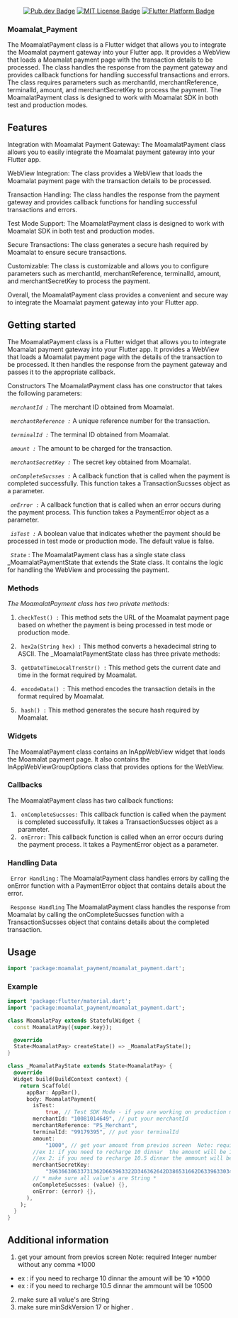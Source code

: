 <p align="center">
	<a href="https://pub.dev/packages/moamalat_payment"><img src="https://img.shields.io/badge/pub-v_0.0.2+1-blue" alt="Pub.dev Badge"></a>
	<a href="https://opensource.org/licenses/MIT"><img src="https://img.shields.io/badge/license-MIT-purple.svg" alt="MIT License Badge"></a>
	<a href="https://github.com/HAMEDNGOMA/moamalatPayment/tree/main/moamalat_payment"><img src="https://img.shields.io/badge/platform-flutter-blue.svg" alt="Flutter Platform Badge"></a>
</p>


### Moamalat_Payment
The MoamalatPayment class is a Flutter widget that allows you to integrate the Moamalat payment gateway into your Flutter app. It provides a WebView that loads a Moamalat payment page with the transaction details to be processed. The class handles the response from the payment gateway and provides callback functions for handling successful transactions and errors. The class requires parameters such as merchantId, merchantReference, terminalId, amount, and merchantSecretKey to process the payment. The MoamalatPayment class is designed to work with Moamalat SDK in both test and production modes.

## Features

Integration with Moamalat Payment Gateway: The MoamalatPayment class allows you to easily integrate the Moamalat payment gateway into your Flutter app.

WebView Integration: The class provides a WebView that loads the Moamalat payment page with the transaction details to be processed.

Transaction Handling: The class handles the response from the payment gateway and provides callback functions for handling successful transactions and errors.

Test Mode Support: The MoamalatPayment class is designed to work with Moamalat SDK in both test and production modes.

Secure Transactions: The class generates a secure hash required by Moamalat to ensure secure transactions.

Customizable: The class is customizable and allows you to configure parameters such as merchantId, merchantReference, terminalId, amount, and merchantSecretKey to process the payment.

Overall, the MoamalatPayment class provides a convenient and secure way to integrate the Moamalat payment gateway into your Flutter app.

## Getting started
The MoamalatPayment class is a Flutter widget that allows you to integrate Moamalat payment gateway into your Flutter app. It provides a WebView that loads a Moamalat payment page with the details of the transaction to be processed. It then handles the response from the payment gateway and passes it to the appropriate callback.

Constructors
The MoamalatPayment class has one constructor that takes the following parameters:

_``` merchantId :```_  The merchant ID obtained from Moamalat.

_``` merchantReference :```_ A unique reference number for the transaction.

_``` terminalId :```_ The terminal ID obtained from Moamalat.

_``` amount :```_ The amount to be charged for the transaction.

_``` merchantSecretKey :```_ The secret key obtained from Moamalat.

_``` onCompleteSucsses :```_ A callback function that is called when the payment is completed successfully. This function takes a TransactionSucsses object as a parameter.

_``` onError :```_ A callback function that is called when an error occurs during the payment process. This function takes a PaymentError object as a parameter.

_``` isTest :```_ A boolean value that indicates whether the payment should be processed in test mode or production mode. The default value is false.

_``` State```_  : 
The MoamalatPayment class has a single state class _MoamalatPaymentState that extends the State class. It contains the logic for handling the WebView and processing the payment.

### Methods

_The MoamalatPayment class has two private methods:_

1. ```checkTest() :``` This method sets the URL of the Moamalat payment page based on whether the payment is being processed in test mode or production mode.

2. ``` hex2a(String hex) :``` This method converts a hexadecimal string to ASCII.
The _MoamalatPaymentState class has three private methods:

3. ``` getDateTimeLocalTrxnStr() :```  This method gets the current date and time in the format required by Moamalat.

4. ``` encodeData() :``` This method encodes the transaction details in the format required by Moamalat.

5. ``` hash() :```  This method generates the secure hash required by Moamalat.


### Widgets
The MoamalatPayment class contains an InAppWebView widget that loads the Moamalat payment page. It also contains the InAppWebViewGroupOptions class that provides options for the WebView.

### Callbacks
The MoamalatPayment class has two callback functions:

1. ``` onCompleteSucsses:```   This callback function is called when the payment is completed successfully. It takes a TransactionSucsses object as a parameter.
2. ``` onError:```  This callback function is called when an error occurs during the payment process. It takes a PaymentError object as a parameter.

### Handling Data
``` Error Handling``` :
The MoamalatPayment class handles errors by calling the onError function with a PaymentError object that contains details about the error.

``` Response Handling``` 
The MoamalatPayment class handles the response from Moamalat by calling the onCompleteSucsses function with a TransactionSucsses object that contains details about the completed transaction.

## Usage


```dart
import 'package:moamalat_payment/moamalat_payment.dart';
```

### Example

```dart
import 'package:flutter/material.dart';
import 'package:moamalat_payment/moamalat_payment.dart';

class MoamalatPay extends StatefulWidget {
  const MoamalatPay({super.key});

  @override
  State<MoamalatPay> createState() => _MoamalatPayState();
}

class _MoamalatPayState extends State<MoamalatPay> {
  @override
  Widget build(BuildContext context) {
    return Scaffold(
      appBar: AppBar(),
      body: MoamalatPayment(
        isTest:
            true, // Test SDK Mode - if you are working on production make it false
        merchantId: "10081014649", // put your merchantId
        merchantReference: "PS_Merchant",
        terminalId: "99179395", // put your terminalId
        amount:
            "1000", // get your amount from previos screen  Note: required  Integer number without any comma *1000
        //ex 1: if you need to recharge 10 dinnar  the amount will be 10 *1000
        //ex 2: if you need to recharge 10.5 dinnar the ammount will be 10500
        merchantSecretKey:
            "39636630633731362D663963322D346362642D386531662D633963303432353936373431", //put your merchantSecretKey
        // * make sure all value's are String *
        onCompleteSucsses: (value) {},
        onError: (error) {},
      ),
    );
  }
}
```

## Additional information
 1. get your amount from previos screen  Note: required  Integer number without any comma *1000
  *  ex : if you need to recharge 10 dinnar  the amount will be 10 *1000
  *   ex : if you need to recharge 10.5 dinnar the ammount will be 10500
 2. make sure all value's are String 
 3. make sure minSdkVersion 17 or higher
.
